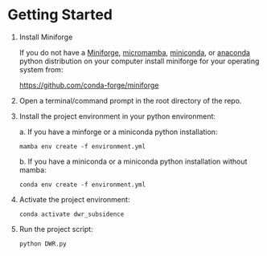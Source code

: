# Getting Started
1. Install Miniforge

   If you do not have a [Miniforge](https://github.com/conda-forge/miniforge), [micromamba](https://mamba.readthedocs.io/en/latest/installation/micromamba-installation.html#), [miniconda](https://www.anaconda.com/docs/getting-started/miniconda/install), or [anaconda](https://www.anaconda.com/docs/getting-started/anaconda/install) python distribution on your computer install miniforge for your operating system from:

   https://github.com/conda-forge/miniforge 

2.  Open a terminal/command prompt in the root directory of the repo.

3. Install the project environment in your python environment:

   a. If you have a minforge or a miniconda python installation:
      ```
      mamba env create -f environment.yml
      ```

   b. If you have a miniconda or a miniconda python installation without mamba:
      ```
      conda env create -f environment.yml
      ``` 

4.  Activate the project environment:
    ```
    conda activate dwr_subsidence
    ```
5.  Run the project script:
    ```
    python DWR.py
    ```